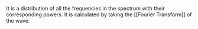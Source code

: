 It is a distribution of all the frequencies in the spectrum with their corresponding powers.
It is calculated by taking the [[Fourier Transform]] of the wave.